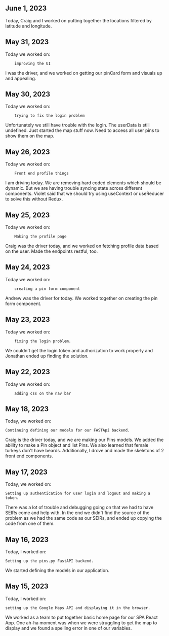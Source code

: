 ## June 1, 2023

Today, Craig and I worked on putting together the locations filtered by latitude and longitude.

## May 31, 2023

Today we worked on:

        improving the UI
I was the driver, and we worked on getting our pinCard form and visuals up and appealing.

## May 30, 2023

Today we worked on:

        trying to fix the login problem

Unfortunately we still have trouble with the login. The userData is still undefined. Just started the map stuff now. Need to access all user pins to show them on the map.

## May 26, 2023

Today we worked on:

        Front end profile things

I am driving today. We are removing hard coded elements which should be dynamic. But we are having trouble syncing state across different components. Violet said that we should try using useContext or useReducer to solve this without Redux.

## May 25, 2023

Today we worked on:

        Making the profile page

Craig was the driver today, and we worked on fetching profile data based on the user. Made the endpoints restful, too.

## May 24, 2023

Today we worked on:

        creating a pin form component

Andrew was the driver for today. We worked together on creating the pin form component.


## May 23, 2023

Today we worked on:

        fixing the login problem.

We couldn't get the login token and authorization to work properly and Jonathan ended up finding the solution.

## May 22, 2023

Today we worked on:

        adding css on the nav bar

##  May 18, 2023

Today, we worked on:

    Continuing defining our models for our FASTApi backend.

Craig is the driver today, and we are making our Pins models. We added the ability to make a Pin object and list Pins. We also learned that female turkeys don't have beards. Additionally, I drove and made the skeletons of 2 front end components.


## May 17, 2023

Today, we worked on:

    Setting up authentication for user login and logout and making a token.

There was a lot of trouble and debugging going on that we had to have SEIRs come and help with. In the end we didn't find the source of the problem as we had the same code as our SEIRs, and ended up copying the code from one of them.

## May 16, 2023

Today, I worked on:

    Setting up the pins.py FastAPI backend. 

We started defining the models in our application.

## May 15, 2023

Today, I worked on: 

    setting up the Google Maps API and displaying it in the browser.

We worked as a team to put together basic home page for our SPA React App. One ah-ha moment was when we were struggling to get  the map to display and we found a spelling error in one of our variables.